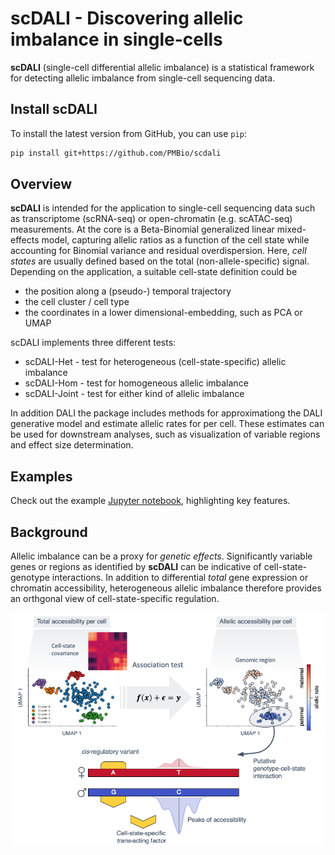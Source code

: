 # scDALI - Discovering allelic imbalance in single-cells

**scDALI** (single-cell differential allelic imbalance) is a statistical framework for detecting allelic imbalance from
single-cell sequencing data.

## Install scDALI
To install the latest version from GitHub, you can use `pip`:
```bash
pip install git+https://github.com/PMBio/scdali
```

## Overview
**scDALI** is intended for the application to single-cell sequencing data such as transcriptome (scRNA-seq) or open-chromatin (e.g. scATAC-seq) measurements. At the core is a Beta-Binomial generalized linear mixed-effects model, capturing allelic ratios as a function of the cell state while accounting for Binomial variance and residual overdispersion. Here, *cell states* are usually defined based on the total (non-allele-specific) signal. Depending on the application, a suitable cell-state definition could be

- the position along a (pseudo-) temporal trajectory
- the cell cluster / cell type
- the coordinates in a lower dimensional-embedding, such as PCA or UMAP

scDALI implements three different tests:
- scDALI-Het - test for heterogeneous (cell-state-specific) allelic imbalance
- scDALI-Hom - test for homogeneous allelic imbalance
- scDALI-Joint - test for either kind of allelic imbalance

In addition DALI the package includes methods for approximationg the DALI generative model
and estimate allelic rates for per cell. These estimates can be used for downstream analyses,
such as visualization of variable regions and effect size determination.

## Examples
Check out the example [Jupyter notebook](https://github.com/tohein/dali/blob/main/examples/dali_example.ipynb), highlighting key features.

## Background
Allelic imbalance can be a proxy for *genetic effects*. Significantly variable genes or regions as identified by **scDALI** can be indicative of cell-state-genotype interactions. In addition to differential *total* gene expression or chromatin accessibility, heterogeneous allelic imbalance therefore provides an orthgonal view of cell-state-specific regulation.

![dali abstract](./doc/dali_abstract.png)

